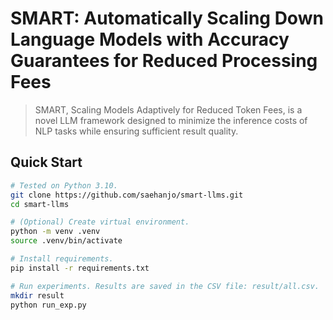 # SMART: Automatically Scaling Down Language Models with Accuracy Guarantees for Reduced Processing Fees

> SMART, Scaling Models Adaptively for Reduced Token Fees, is a novel LLM framework designed to minimize the inference costs of NLP tasks while ensuring sufficient result quality.


## Quick Start

```bash
# Tested on Python 3.10.
git clone https://github.com/saehanjo/smart-llms.git
cd smart-llms

# (Optional) Create virtual environment.
python -m venv .venv
source .venv/bin/activate

# Install requirements.
pip install -r requirements.txt

# Run experiments. Results are saved in the CSV file: result/all.csv.
mkdir result
python run_exp.py
```